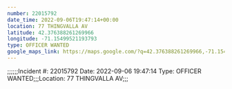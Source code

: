 ```yaml
---
number: 22015792
date_time: 2022-09-06T19:47:14+00:00
location: 77 THINGVALLA AV
latitude: 42.376388261269966
longitude: -71.15499521193793
type: OFFICER WANTED
google_maps_link: https://maps.google.com/?q=42.376388261269966,-71.15499521193793
---
```


;;;;;;Incident #: 22015792  Date: 2022-09-06 19:47:14   Type: OFFICER WANTED;;;Location: 77 THINGVALLA AV;;;
